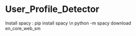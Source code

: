 # User_Profile_Detector

Install spacy  : pip install spacy 			\n
python -m spacy download en_core_web_sm

